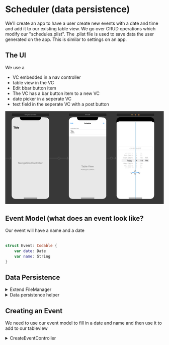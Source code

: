 # Scheduler (data persistence)

We'll create an app to have a user create new events with a date and time and add it to our existing table view. We go over CRUD operations which modify our "schedules.plist". The .plist file is used to save data the user generated on the app. This is similar to settings on an app.

## The UI
We use a<br>
<ul>
  <li>VC embedded in a nav controller</li>
  <li>table view in the VC</li>
  <li>Edit bbar button item</li>
  <li>The VC has a bar button item to a new VC</li>
  <li>date picker in a seperate VC</li>
  <li>text field in the seperate VC with a post button</li>
</ul>
<img src="/Pursuit-UIKit/Unit2/scheduler/Assets/schedulerUI.png"></img>

## Event Model (what does an event look like?
Our event will have a name and a date

```swift

struct Event: Codable {
    var date: Date
    var name: String
}

```

## Data Persistence

<details>
  <summary>Extend FileManager</summary>
  
  ```swift
  
import Foundation

// here we want to include a new function for FileManager
extension FileManager {
    // we can use the file manager to grab the directory of our users document.
    
    // note that removing static func this function will force us to make an
    // instance of let fileManager = FileManager(); static creates an instance for us.
    static func getDocumentsDirectory() -> URL {
        return FileManager.default.urls(for: .documentDirectory, in: .userDomainMask)[0]
    }
    
    // this helper function appends a filename to the documents directory
    // i.e documents/yourFile.plist
    static func pathToDocumentsDirectory(with fileName: String) -> URL {
        return getDocumentsDirectory().appendingPathComponent(fileName)
    } 
}
  
  ```
</details>

<details>
  <summary>Data persistence helper</summary>
  
  ```swift
import Foundation

// set up an enum for when our app runs into potential errors
enum DataPersistenceError: Error {
    case savingError(Error)
    case fileDoesNotExist(String)
    case noData
    case decodingError(Error)
    case deletingError(Error)
}

class PersistenceHelper {
    
    // array of events
    private static var events = [Event]()
    
    // create file name
    private static let filename = "schedules.plist"
    
    // save item - save item to documents directory
    static func saveItem(event: Event) throws {
        events.append(event) // append a new event to our events array
        try save()
    }
    
    // used when we create, update, delete
    static func save() throws {
        
        // get the url path, save it to the file it will be used in
        let url = FileManager.pathToDocumentsDirectory(with: filename)
        
        // events array will be the object being converted to data
        // we'll use the Data object and write/save it to our documents
        do {
            
            // encode the events data to objects, then write it to our url
            let data = try PropertyListEncoder().encode(events)
            try data.write(to: url, options: .atomic)
        } catch {
            throw DataPersistenceError.savingError(error)
        }
    }
    
    // load = retrieve items from documents directory
    static func loadEvents() throws -> [Event] {
        
        // we need access to the filename url that we are reading from
        let url = FileManager.pathToDocumentsDirectory(with: filename)
        
        // check if the file exists
        if FileManager.default.fileExists(atPath: url.path) {
            
            // read from the file; check for persistence errors -> noData
            if let data = FileManager.default.contents(atPath: url.path) {
                
                // check if we get a decoding error
                do {
                    events = try PropertyListDecoder().decode([Event].self, from: data)
                } catch {
                    throw DataPersistenceError.decodingError(error)
                }
            } else {
                throw DataPersistenceError.noData
            }
        } else {
            throw DataPersistenceError.fileDoesNotExist(filename)
        }
        return events
    }
    
    // delete - remove item from documents directory
    static func delete(event index: Int) throws {
        // remove the item
        events.remove(at: index)
        
        // save the updated events array to the documents directory
        do {
            try save()
        } catch {
            throw DataPersistenceError.deletingError(error)
        }
    }
}
  ```
</details>

## Creating an Event
We need to use our event model to fill in a date and name and then use it to add to our tableview
<details>
  <summary>CreateEventController</summary>
  
  ```swift
import UIKit

class createEventViewController: UIViewController {
    @IBOutlet weak var eventField: UITextField!
    @IBOutlet weak var datePicker: UIDatePicker!
    
    var event: Event?
    
    override func viewDidLoad() {
        super.viewDidLoad()
        eventField.delegate = self
        event = Event(name: "Swifty 4 life", date: Date())
    }

    // along with the IBOutlet we need and IBAction to update the event date
    @IBAction func datePickerChanged(_ sender: UIDatePicker) {
        event?.date = sender.date
    }
}

// we need to conform to UITextField delegate to use it
extension createEventViewController: UITextFieldDelegate {
    func textFieldShouldReturn(_ textField: UITextField) -> Bool {
        
        // dismiss the keyboard
        textField.resignFirstResponder()
        
        // update the name of the event
        event?.name = textField.text ?? "no event name"
        return true
    }
}
  ```
</details>



